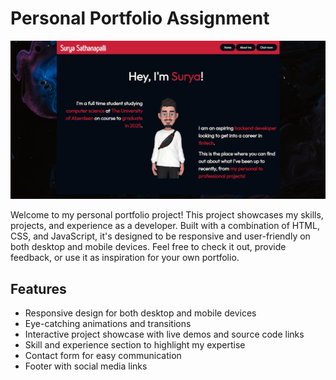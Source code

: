 # Personal Portfolio Assignment

![Personal Portfolio Screenshot](./assets/portfolio-screenshot.jpg)

Welcome to my personal portfolio project! This project showcases my skills, projects, and experience as a developer. Built with a combination of HTML, CSS, and JavaScript, it's designed to be responsive and user-friendly on both desktop and mobile devices. Feel free to check it out, provide feedback, or use it as inspiration for your own portfolio.

## Features

- Responsive design for both desktop and mobile devices
- Eye-catching animations and transitions
- Interactive project showcase with live demos and source code links
- Skill and experience section to highlight my expertise
- Contact form for easy communication
- Footer with social media links



